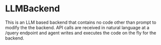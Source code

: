 # LLMBackend
This is an LLM based backend that contains no code other than prompt to modify the the backend. API calls are received in natural language at a /query endpoint and agent writes and executes the code on the fly for the backend.
